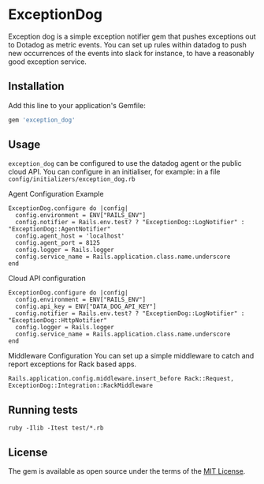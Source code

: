 # ExceptionDog

Exception dog is a simple exception notifier gem that pushes exceptions out to Dotadog as metric events. You can set up rules within datadog to push new occurrences of the events into slack for instance, to have a reasonably good exception service.

## Installation

Add this line to your application's Gemfile:

```ruby
gem 'exception_dog'
```

## Usage

`exception_dog` can be configured to use the datadog agent or the public cloud API.
You can configure in an initialiser, for example: in a file `config/initializers/exception_dog.rb`

Agent Configuration Example
```
ExceptionDog.configure do |config|
  config.environment = ENV["RAILS_ENV"]
  config.notifier = Rails.env.test? ? "ExceptionDog::LogNotifier" : "ExceptionDog::AgentNotifier"
  config.agent_host = 'localhost'
  config.agent_port = 8125
  config.logger = Rails.logger
  config.service_name = Rails.application.class.name.underscore
end
```

Cloud API configuration

```
ExceptionDog.configure do |config|
  config.environment = ENV["RAILS_ENV"]
  config.api_key = ENV["DATA_DOG_API_KEY"]
  config.notifier = Rails.env.test? ? "ExceptionDog::LogNotifier" : "ExceptionDog::HttpNotifier"
  config.logger = Rails.logger
  config.service_name = Rails.application.class.name.underscore
end
```

Middleware Configuration
You can set up a simple middleware to catch and report exceptions for Rack based apps.

```
Rails.application.config.middleware.insert_before Rack::Request, ExceptionDog::Integration::RackMiddleware
```

## Running tests

```
ruby -Ilib -Itest test/*.rb
```
## License

The gem is available as open source under the terms of the [MIT License](https://opensource.org/licenses/MIT).
